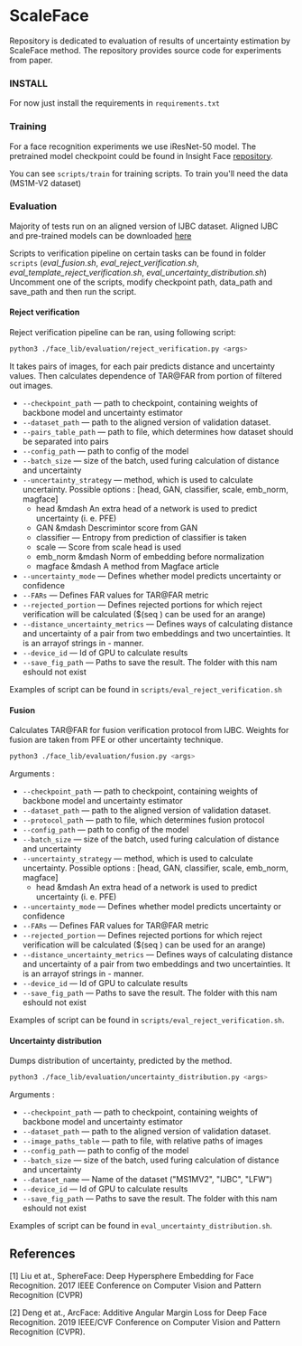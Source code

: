# ScaleFace

Repository is dedicated to evaluation of results of uncertainty estimation by ScaleFace method. The repository provides source code for experiments from paper.

### INSTALL

For now just install the requirements in `requirements.txt`


### Training

For a face recognition experiments we use iResNet-50 model. The pretrained model checkpoint could be found in Insight Face [repository](https://github.com/deepinsight/insightface/tree/master/model_zoo).

You can see `scripts/train` for training scripts.
To train you'll need the data (MS1M-V2 dataset)

### Evaluation

Majority of tests run on an aligned version of IJBC dataset.
Aligned IJBC and pre-trained models can be downloaded [here](https://drive.google.com/drive/folders/1CD8-b4bzqBnCVLXAb5aOJRmmdrB5usDd?usp=sharing)


Scripts to verification pipeline on certain tasks can be found in folder ```scripts``` (*eval_fusion.sh*, *eval_reject_verification.sh*, *eval_template_reject_verification.sh*, *eval_uncertainty_distribution.sh*)
Uncomment one of the scripts, modify checkpoint path, data_path and save_path and then run the script.

#### Reject verification

Reject verification pipeline can be ran, using following script:
```bash
python3 ./face_lib/evaluation/reject_verification.py <args>
```

It takes pairs of images, for each pair predicts distance and uncertainty values. Then calculates dependence of TAR@FAR from portion of filtered out images.

* ```--checkpoint_path``` &mdash; path to checkpoint, containing weights of backbone model and uncertainty estimator
* ```--dataset_path``` &mdash; path to the aligned version of validation dataset.
* ```--pairs_table_path``` &mdash; path to file, which determines how dataset should be separated into pairs
* ```--config_path``` &mdash; path to config of the model
* ```--batch_size``` &mdash; size of the batch, used furing calculation of distance and uncertainty
* ```--uncertainty_strategy``` &mdash; method, which is used to calculate uncertainty. Possible options : [head, GAN, classifier, scale, emb_norm, magface]
  - head &mdash An extra head of a network is used to predict uncertainty (i. e. PFE)
  - GAN &mdash Descrimintor score from GAN
  - classifier &mdash; Entropy from prediction of classifier is taken
  - scale &mdash; Score from scale head is used
  - emb_norm &mdash Norm of embedding before normalization
  - magface &mdash A method from Magface article
* ```--uncertainty_mode``` &mdash; Defines whether model predicts uncertainty or confidence
* ```--FARs``` &mdash; Defines FAR values for TAR@FAR metric
* ```--rejected_portion``` &mdash; Defines rejected portions for which reject verification will be calculated ($(seq <start> <step> <finish>) can be used for an arange)
* ```--distance_uncertainty_metrics``` &mdash; Defines ways of calculating distance and uncertainty of a pair from two embeddings and two uncertainties. It is an arrayof strings in <distance>-<uncertainty> manner.
* ```--device_id``` &mdash; Id of GPU to calculate results 
* ```--save_fig_path``` &mdash; Paths to save the result. The folder with this nam eshould not exist

Examples of script can be found in ```scripts/eval_reject_verification.sh```

#### Fusion

Calculates TAR@FAR for fusion verification protocol from IJBC. Weights for fusion are taken from PFE or other uncertainty technique.
```bash
python3 ./face_lib/evaluation/fusion.py <args>
```

Arguments :

* ```--checkpoint_path``` &mdash; path to checkpoint, containing weights of backbone model and uncertainty estimator
* ```--dataset_path``` &mdash; path to the aligned version of validation dataset.
* ```--protocol_path``` &mdash; path to file, which determines fusion protocol
* ```--config_path``` &mdash; path to config of the model
* ```--batch_size``` &mdash; size of the batch, used furing calculation of distance and uncertainty
* ```--uncertainty_strategy``` &mdash; method, which is used to calculate uncertainty. Possible options : [head, GAN, classifier, scale, emb_norm, magface]
  - head &mdash An extra head of a network is used to predict uncertainty (i. e. PFE)
* ```--uncertainty_mode``` &mdash; Defines whether model predicts uncertainty or confidence
* ```--FARs``` &mdash; Defines FAR values for TAR@FAR metric
* ```--rejected_portion``` &mdash; Defines rejected portions for which reject verification will be calculated ($(seq <start> <step> <finish>) can be used for an arange)
* ```--distance_uncertainty_metrics``` &mdash; Defines ways of calculating distance and uncertainty of a pair from two embeddings and two uncertainties. It is an arrayof strings in <distance>-<uncertainty> manner.
* ```--device_id``` &mdash; Id of GPU to calculate results 
* ```--save_fig_path``` &mdash; Paths to save the result. The folder with this nam eshould not exist

Examples of script can be found in ```scripts/eval_reject_verification.sh```. 


#### Uncertainty distribution

Dumps distribution of uncertainty, predicted by the method.

```bash
python3 ./face_lib/evaluation/uncertainty_distribution.py <args>
```

Arguments :

* ```--checkpoint_path``` &mdash; path to checkpoint, containing weights of backbone model and uncertainty estimator
* ```--dataset_path``` &mdash; path to the aligned version of validation dataset.
* ```--image_paths_table``` &mdash; path to file, with relative paths of images
* ```--config_path``` &mdash; path to config of the model
* ```--batch_size``` &mdash; size of the batch, used furing calculation of distance and uncertainty
* ```--dataset_name``` &mdash; Name of the dataset ("MS1MV2", "IJBC", "LFW")
* ```--device_id``` &mdash; Id of GPU to calculate results 
* ```--save_fig_path``` &mdash; Paths to save the result. The folder with this nam eshould not exist

Examples of script can be found in ```eval_uncertainty_distribution.sh```. 


## References
<a id="1">[1]</a> 
Liu et at.,
SphereFace: Deep Hypersphere Embedding for Face Recognition. 
2017 IEEE Conference on Computer Vision and Pattern Recognition (CVPR)

<a id="2">[2]</a> 
Deng et at.,
ArcFace: Additive Angular Margin Loss for Deep Face Recognition.
2019 IEEE/CVF Conference on Computer Vision and Pattern Recognition (CVPR).